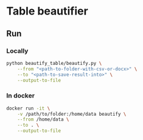# Table beautifier

## Run
### Locally
```bash
python beautify_table/beautify.py \
    --from "<path-to-folder-with-csv-or-docx>" \
    --to "<path-to-save-result-into>" \
    --output-to-file
```

### In docker
```bash
docker run -it \
    -v /path/to/folder:/home/data beautify \
    --from /home/data \
    --to . \
    --output-to-file
```
